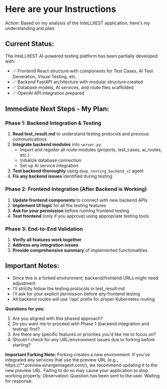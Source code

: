 # Here are your Instructions

Action: Based on my analysis of the InteLLItEST application, here's my understanding and plan:

## Current Status:
The InteLLItEST AI-powered testing platform has been partially developed with:
- ✅ Frontend React structure with components for Test Cases, AI Test Generation, Visual Testing, etc.
- ✅ Backend FastAPI architecture with modular structure created
- ✅ Database models, AI services, and route files scaffolded
- ✅ OpenAI API integration prepared

## Immediate Next Steps - My Plan:

### Phase 1: Backend Integration & Testing
1. **Read test_result.md** to understand testing protocols and previous communications
2. **Integrate backend modules** into `server.py`:
   - Import and register all route modules (projects, test_cases, ai_routes, etc.)
   - Initialize database connection
   - Set up AI service integration
3. **Test backend thoroughly** using `deep_testing_backend_v2` agent
4. **Fix any backend issues** identified during testing

### Phase 2: Frontend Integration (After Backend is Working)
1. **Update frontend components** to connect with new backend APIs
2. **Implement UI logic** for all the testing features
3. **Ask for your permission** before running frontend testing
4. **Test frontend** (only if you approve) using appropriate testing tools

### Phase 3: End-to-End Validation
1. **Verify all features work together**
2. **Address any integration issues**
3. **Provide comprehensive summary** of implemented functionalities

## Important Notes:
- Since this is a forked environment, backend/frontend URLs might need adjustment
- I'll strictly follow the testing protocols in test_result.md
- I'll ask for your explicit permission before any frontend testing
- All backend routes will use '/api' prefix for proper Kubernetes routing

**Questions for you:**
1. Are you aligned with this phased approach?
2. Do you want me to proceed with Phase 1 (backend integration and testing) first?
3. Are there any specific features or priorities you'd like me to focus on?
4. Should I check for any URL/environment issues due to forking before starting?

**Important Forking Note:** Forking creates a new environment. If you've integrated any services that use the preview URL (e.g., https://**.preview.emergentagent.com/), we recommend updating it to the new preview URL. Failing to do so may cause your application to stop working properly.
Observation: Question has been sent to the user. Waiting for response.